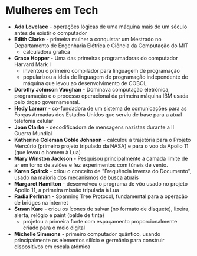 # Mulheres em Tech

- **Ada Lovelace** - operações lógicas de uma máquina mais de um século antes de existir o computador
- **Edith Clarke** - primeira mulher a conquistar um Mestrado no Departamento de Engenharia Elétrica e Ciência da Computação do MIT
    - calculadora grafica
- **Grace Hopper** - Uma das primeiras programadoras do computador Harvard Mark I
    - inventou o primeiro compilador para linguagem de programação
    - popularizou a ideia de linguagem de programação independente de máquina que levou ao desenvolvimento de COBOL
- **Dorothy Johnson Vaughan** - Dominava computação eletrônica, programação e o processo operacional da primeira máquina IBM usada pelo órgao governamental.
- **Hedy Lamarr** - co-fundadora de um sistema de comunicações para as Forças Armadas dos Estados Unidos que serviu de base para a atual telefonia celular
- **Joan Clarke** - decodificadora de mensagens nazistas durante a II Guerra Mundial
- **Katherine Coleman Goble Johnson** - calculou a trajetória para o Projeto Mercúrio (primeiro projeto tripulado da NASA) e para o voo da Apollo 11 (que levou o homem à Lua)
- **Mary Winston Jackson** - Pesquisou principalmente a camada limite de ar em torno de aviões e fez experimentos com túneis de vento.
- **Karen Spärck** - criou o conceito de "Frequência Inversa do Documento", usado na maioria dos mecanismos de busca atuais
- **Margaret Hamilton** - desenvolveu o programa de vôo usado no projeto Apollo 11, a primeira missão tripulada à Lua
- **Radia Perlman** - Spanning Tree Protocol, fundamental para a operação de bridges na internet
- **Susan Kare** - criou os ícones de salvar (no formato de disquete), lixeira, alerta, relógio e paint (balde de tinta) 
    - projetou a primeira fonte com espaçamento proporcionalmente criado para o meio digital
- **Michelle Simmons** - primeiro computador quântico, usando principalmente os elementos silício e germânio para construir dispositivos em escala atômica
